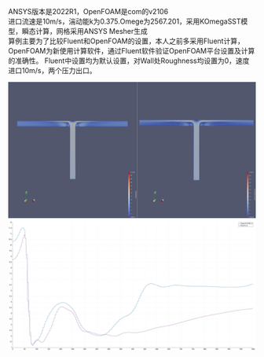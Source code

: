 ANSYS版本是2022R1，OpenFOAM是com的v2106  
进口流速是10m/s，湍动能k为0.375.Omege为2567.201，采用KOmegaSST模型，瞬态计算，网格采用ANSYS Mesher生成  
算例主要为了比较Fluent和OpenFOAM的设置，本人之前多采用Fluent计算，OpenFOAM为新使用计算软件，通过Fluent软件验证OpenFOAM平台设置及计算的准确性。
Fluent中设置均为默认设置，对Wall处Roughness均设置为0，速度进口10m/s，两个压力出口。


![Velocity](https://github.com/MemoriseXuxu/OpenFOAM_Tutorials/blob/master/Tee%20Junction/Contour_U.jpeg)
![VelocityCompareAtX](https://github.com/MemoriseXuxu/OpenFOAM_Tutorials/blob/master/Tee%20Junction/Compare_UatX.jpeg)  
